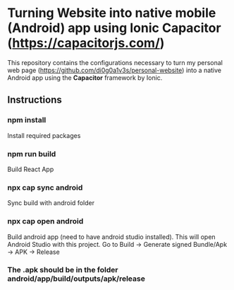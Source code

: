 # Turning Website into native mobile (Android) app using Ionic Capacitor (https://capacitorjs.com/)

This repository contains the configurations necessary to turn my personal web page (https://github.com/di0g0a1v3s/personal-website) into a native Android app using the <b>Capacitor</b> framework by Ionic.

## Instructions

### npm install

Install required packages

### npm run build

Build React App

### npx cap sync android

Sync build with android folder

### npx cap open android

Build android app (need to have android studio installed).
This will open Android Studio with this project. Go to Build -> Generate signed Bundle/Apk -> APK -> Release

### The .apk should be in the folder android/app/build/outputs/apk/release

